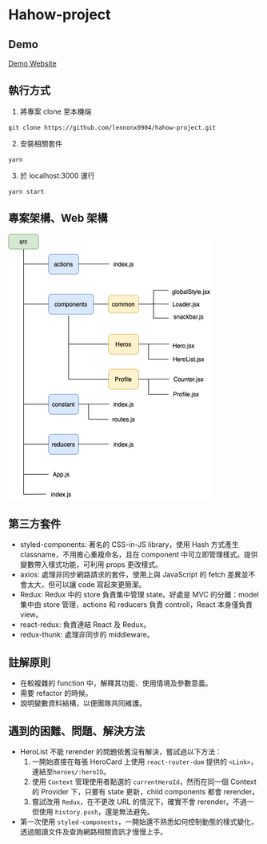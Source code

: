 # Hahow-project


## Demo
[Demo Website](https://lennonx0904.github.io/hahow-project/)

## 執行方式
1. 將專案 clone 至本機端
```
git clone https://github.com/lennonx0904/hahow-project.git
```
2. 安裝相關套件
```
yarn
```
3. 於 localhost:3000 運行
```
yarn start
```

## 專案架構、Web 架構
![image](https://github.com/lennonx0904/hahow-project/blob/master/image/structure.png?raw=true)

## 第三方套件
* styled-components:
著名的 CSS-in-JS library，使用 Hash 方式產生 classname，不用擔心重複命名，且在 component 中可立即管理樣式。提供變數帶入樣式功能，可利用 props 更改樣式。
* axios:
處理非同步網路請求的套件，使用上與 JavaScript 的 fetch 差異並不會太大，但可以讓 code 寫起來更簡潔。
* Redux:
Redux 中的 store 負責集中管理 state。好處是 MVC 的分離：model 集中由 store 管理，actions 和 reducers 負責 controll，React 本身僅負責 view。
* react-redux:
負責連結 React 及 Redux。
* redux-thunk:
處理非同步的 middleware。

## 註解原則
* 在較複雜的 function 中，解釋其功能、使用情境及參數意義。
* 需要 refactor 的時候。
* 說明變數資料結構，以便團隊共同維護。

## 遇到的困難、問題、解決方法
* HeroList 不能 rerender 的問題依舊沒有解決，嘗試過以下方法：
    1. 一開始直接在每張 HeroCard 上使用 `react-router-dom` 提供的 `<Link>`，連結至`heroes/:heroID`。
    2. 使用 `Context` 管理使用者點選的 `currentHeroId`，然而在同一個 Context 的 Provider 下，只要有 state 更新，child components 都會 rerender。
    3. 嘗試改用 `Redux`，在不更改 URL 的情況下，確實不會 rerender。不過一但使用 `history.push`，還是無法避免。 
* 第一次使用 `styled-components`，一開始還不熟悉如何控制動態的樣式變化，透過閱讀文件及查詢網路相關資訊才慢慢上手。
